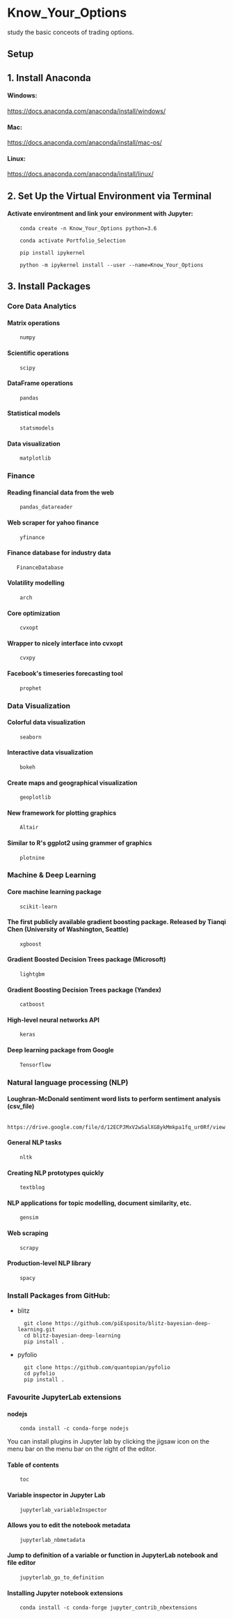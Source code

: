 # Know_Your_Options

study the basic conceots of trading options.

## Setup

## 1. Install Anaconda

#### Windows:
https://docs.anaconda.com/anaconda/install/windows/


#### Mac:
https://docs.anaconda.com/anaconda/install/mac-os/


#### Linux:
https://docs.anaconda.com/anaconda/install/linux/


## 2. Set Up the Virtual Environment via Terminal 

#### Activate environtment and link your environment with Jupyter:

        conda create -n Know_Your_Options python=3.6

        conda activate Portfolio_Selection

        pip install ipykernel
        
        python -m ipykernel install --user --name=Know_Your_Options


## 3. Install Packages

### Core Data Analytics

#### Matrix operations

        numpy
        
#### Scientific operations

        scipy
        
#### DataFrame operations

        pandas
        
#### Statistical models

        statsmodels
        
#### Data visualization       

        matplotlib

### Finance

#### Reading financial data from the web

        pandas_datareader
        
#### Web scraper for yahoo finance

        yfinance

#### Finance database for industry data

       FinanceDatabase
       
#### Volatility modelling
        
        arch

#### Core optimization

        cvxopt
 
#### Wrapper to nicely interface into cvxopt

        cvxpy
        
#### Facebook's timeseries forecasting tool        

        prophet

### Data Visualization

#### Colorful data visualization

        seaborn

#### Interactive data visualization

        bokeh

#### Create maps and geographical visualization

        geoplotlib
        
#### New framework for plotting graphics

        Altair
        
#### Similar to R's ggplot2 using grammer of graphics

        plotnine
       

### Machine & Deep Learning

#### Core machine learning package

        scikit-learn
        
#### The first publicly available gradient boosting package. Released by Tianqi Chen (University of Washington, Seattle)

        xgboost
        
#### Gradient Boosted Decision Trees package (Microsoft)

        lightgbm
        
#### Gradient Boosting Decision Trees package (Yandex)

        catboost
        
#### High-level neural networks API

        keras

#### Deep learning package from Google

        Tensorflow
        

### Natural language processing (NLP)

#### Loughran-McDonald sentiment word lists to perform sentiment analysis (csv_file)

        https://drive.google.com/file/d/12ECPJMxV2wSalXG8ykMmkpa1fq_ur0Rf/view

#### General NLP tasks

        nltk
        
#### Creating NLP prototypes quickly

        textblog
        
#### NLP applications for topic modelling, document similarity, etc.

        gensim

#### Web scraping

        scrapy

#### Production-level NLP library

        spacy

### Install Packages from GitHub:

- blitz

        git clone https://github.com/piEsposito/blitz-bayesian-deep-learning.git
        cd blitz-bayesian-deep-learning
        pip install .
        
- pyfolio

        git clone https://github.com/quantopian/pyfolio
        cd pyfolio
        pip install .

### Favourite JupyterLab extensions


#### nodejs

        conda install -c conda-forge nodejs


You can install plugins in Jupyter lab by clicking the jigsaw icon on the menu bar on the menu bar on the right of the editor.


#### Table of contents

        toc
        
#### Variable inspector in Jupyter Lab

        jupyterlab_variableInspector
        
#### Allows you to edit the notebook metadata

        jupyterlab_nbmetadata
        
#### Jump to definition of a variable or function in JupyterLab notebook and file editor

        jupyterlab_go_to_definition


#### Installing Jupyter notebook extensions
        
        conda install -c conda-forge jupyter_contrib_nbextensions